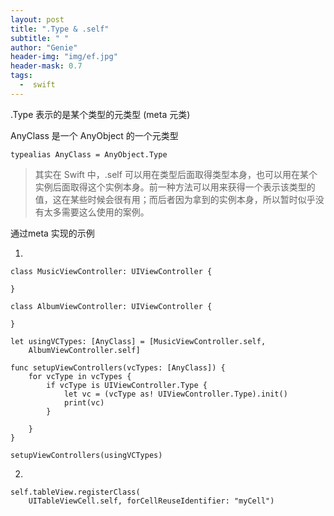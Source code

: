 ```yaml
---
layout: post
title: ".Type & .self"
subtitle: " "
author: "Genie"
header-img: "img/ef.jpg"
header-mask: 0.7
tags:
  -  swift
---
```


.Type 表示的是某个类型的元类型 (meta 元类)

AnyClass 是一个 AnyObject 的一个元类型

`typealias AnyClass = AnyObject.Type`

> 其实在 Swift 中，.self 可以用在类型后面取得类型本身，也可以用在某个实例后面取得这个实例本身。前一种方法可以用来获得一个表示该类型的值，这在某些时候会很有用；而后者因为拿到的实例本身，所以暂时似乎没有太多需要这么使用的案例。


通过meta 实现的示例

1.

```
class MusicViewController: UIViewController {

}

class AlbumViewController: UIViewController {

}

let usingVCTypes: [AnyClass] = [MusicViewController.self,
    AlbumViewController.self]

func setupViewControllers(vcTypes: [AnyClass]) {
    for vcType in vcTypes {
        if vcType is UIViewController.Type {
            let vc = (vcType as! UIViewController.Type).init()
            print(vc)
        }

    }
}

setupViewControllers(usingVCTypes)
```

2.

```
self.tableView.registerClass(
    UITableViewCell.self, forCellReuseIdentifier: "myCell")

```